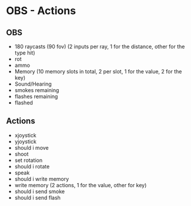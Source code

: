 # OBS - Actions

## OBS

- 180 raycasts (90 fov) (2 inputs per ray, 1 for the distance, other for the type hit)
- rot
- ammo
- Memory (10 memory slots in total, 2 per slot, 1 for the value, 2 for the key)
- Sound/Hearing
- smokes remaining
- flashes remaining
- flashed

## Actions

- xjoystick
- yjoystick
- should i move
- shoot
- set rotation
- should i rotate
- speak
- should i write memory
- write memory (2 actions, 1 for the value, other for key)
- should i send smoke
- should i send flash